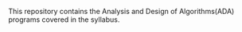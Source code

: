 This repository contains the Analysis and Design of Algorithms(ADA) programs covered in the syllabus.
